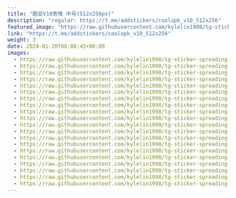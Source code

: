```yaml
---
title: "酷安V10表情 中号(512x256px)"
description: "regular: https://t.me/addstickers/coolapk_v10_512x256"
featured_image: "https://raw.githubusercontent.com/kylelin1998/tg-sticker-spreading-worldwide-images/main/img/ea67db42-83c5-4c94-9f19-aff816b66910.jpg"
link: "https://t.me/addstickers/coolapk_v10_512x256"
weight: 3
date: 2024-01-20T08:08:45+08:00
images:
  - https://raw.githubusercontent.com/kylelin1998/tg-sticker-spreading-worldwide-images/main/img/ea67db42-83c5-4c94-9f19-aff816b66910.jpg
  - https://raw.githubusercontent.com/kylelin1998/tg-sticker-spreading-worldwide-images/main/img/c2aa48e8-88e2-4d0b-8256-d8661f005e92.jpg
  - https://raw.githubusercontent.com/kylelin1998/tg-sticker-spreading-worldwide-images/main/img/58356b2c-e008-45ed-95c0-53789cbc8e61.jpg
  - https://raw.githubusercontent.com/kylelin1998/tg-sticker-spreading-worldwide-images/main/img/4ca6a6c4-7d0b-412b-82a2-1f56a1cf0a78.jpg
  - https://raw.githubusercontent.com/kylelin1998/tg-sticker-spreading-worldwide-images/main/img/f02fcf9f-478b-4c04-99e0-1d21a5ab4cd5.jpg
  - https://raw.githubusercontent.com/kylelin1998/tg-sticker-spreading-worldwide-images/main/img/7a21b9d3-f0d4-4b25-9d1a-3556acd0a9ee.jpg
  - https://raw.githubusercontent.com/kylelin1998/tg-sticker-spreading-worldwide-images/main/img/6799db88-acab-4bfb-aa47-f90ba9d43f75.jpg
  - https://raw.githubusercontent.com/kylelin1998/tg-sticker-spreading-worldwide-images/main/img/d5e2ad95-78bc-49cc-9af5-6650933f61d9.jpg
  - https://raw.githubusercontent.com/kylelin1998/tg-sticker-spreading-worldwide-images/main/img/ac92aeaf-49fb-4eb1-84c3-4c011a8ab43d.jpg
  - https://raw.githubusercontent.com/kylelin1998/tg-sticker-spreading-worldwide-images/main/img/73a673b1-9ddb-4dfc-9b98-672f0b469f4a.jpg
  - https://raw.githubusercontent.com/kylelin1998/tg-sticker-spreading-worldwide-images/main/img/222ce73a-7302-4598-9e60-312d8751ae3a.jpg
  - https://raw.githubusercontent.com/kylelin1998/tg-sticker-spreading-worldwide-images/main/img/02ba4864-78fc-4f36-a7c5-aeea1d16b6c0.jpg
  - https://raw.githubusercontent.com/kylelin1998/tg-sticker-spreading-worldwide-images/main/img/ea336ab0-1e83-4c0a-8a0f-f6fb8f20de52.jpg
  - https://raw.githubusercontent.com/kylelin1998/tg-sticker-spreading-worldwide-images/main/img/10a6716b-258b-4325-bc0c-8d8fc31e4d9c.jpg
  - https://raw.githubusercontent.com/kylelin1998/tg-sticker-spreading-worldwide-images/main/img/febeec2d-35ba-4a3e-a930-7e9830eeac6e.jpg
  - https://raw.githubusercontent.com/kylelin1998/tg-sticker-spreading-worldwide-images/main/img/d6c9694e-bc1a-4bbd-9132-069cf7e32089.jpg
  - https://raw.githubusercontent.com/kylelin1998/tg-sticker-spreading-worldwide-images/main/img/6b14afe0-0b4d-4ebc-b372-b5a5ee7ba8ba.jpg
  - https://raw.githubusercontent.com/kylelin1998/tg-sticker-spreading-worldwide-images/main/img/f793f060-2ce7-45b3-9f4b-39bfdf910e41.jpg
  - https://raw.githubusercontent.com/kylelin1998/tg-sticker-spreading-worldwide-images/main/img/11e1b557-ecef-42e8-9450-a54a17c15bdd.jpg
  - https://raw.githubusercontent.com/kylelin1998/tg-sticker-spreading-worldwide-images/main/img/d80ea3f5-8867-4268-b108-87b08429fd5d.jpg
---
```

